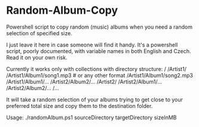 # Random-Album-Copy
Powershell script to copy random (music) albums when you need a random selection of specified size.

I just leave it here in case someone will find it handy. It's a powershell script, poorly documented, with variable names in both English and Czech. Read it on your own risk.

Currently it works only with collections with directory structure:
/
  /Artist1/
    /Artist1/Album1/song1.mp3 # or any other format
    /Artist1/Album1/song2.mp3
    /Artist1/Album1/...
    /Artist2/Album2/...
  /Artist2/
    /Artist2/Album1/...
    /Artist2/Album2/...
  /...

It will take a random selection of your albums trying to get close to your preferred total size and copy them to the destination folder.

Usage: ./randomAlbum.ps1 sourceDirectory targetDirectory sizeInMB
